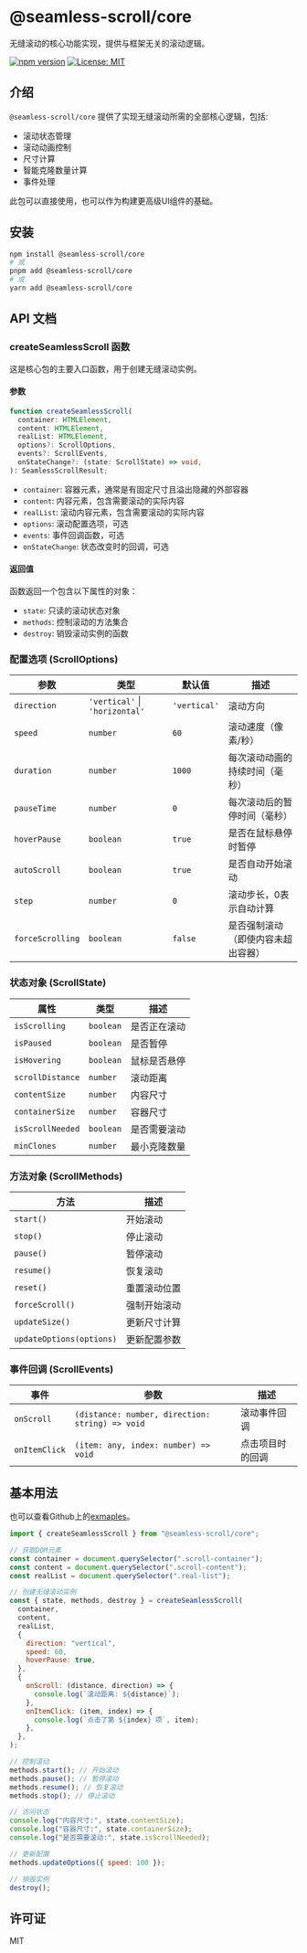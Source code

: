 # @seamless-scroll/core

无缝滚动的核心功能实现，提供与框架无关的滚动逻辑。

[![npm version](https://img.shields.io/npm/v/@seamless-scroll/core.svg?style=flat)](https://www.npmjs.com/package/@seamless-scroll/core)
[![License: MIT](https://img.shields.io/badge/License-MIT-yellow.svg)](https://opensource.org/licenses/MIT)

## 介绍

`@seamless-scroll/core` 提供了实现无缝滚动所需的全部核心逻辑，包括:

- 滚动状态管理
- 滚动动画控制
- 尺寸计算
- 智能克隆数量计算
- 事件处理

此包可以直接使用，也可以作为构建更高级UI组件的基础。

## 安装

```bash
npm install @seamless-scroll/core
# 或
pnpm add @seamless-scroll/core
# 或
yarn add @seamless-scroll/core
```

## API 文档

### createSeamlessScroll 函数

这是核心包的主要入口函数，用于创建无缝滚动实例。

#### 参数

```typescript
function createSeamlessScroll(
  container: HTMLElement,
  content: HTMLElement,
  realList: HTMLElement,
  options?: ScrollOptions,
  events?: ScrollEvents,
  onStateChange?: (state: ScrollState) => void,
): SeamlessScrollResult;
```

- `container`: 容器元素，通常是有固定尺寸且溢出隐藏的外部容器
- `content`: 内容元素，包含需要滚动的实际内容
- `realList`: 滚动内容元素，包含需要滚动的实际内容
- `options`: 滚动配置选项，可选
- `events`: 事件回调函数，可选
- `onStateChange`: 状态改变时的回调，可选

#### 返回值

函数返回一个包含以下属性的对象：

- `state`: 只读的滚动状态对象
- `methods`: 控制滚动的方法集合
- `destroy`: 销毁滚动实例的函数

### 配置选项 (ScrollOptions)

| 参数             | 类型                           | 默认值       | 描述                               |
| ---------------- | ------------------------------ | ------------ | ---------------------------------- |
| `direction`      | `'vertical'` \| `'horizontal'` | `'vertical'` | 滚动方向                           |
| `speed`          | `number`                       | `60`         | 滚动速度（像素/秒）                |
| `duration`       | `number`                       | `1000`       | 每次滚动动画的持续时间（毫秒）     |
| `pauseTime`      | `number`                       | `0`          | 每次滚动后的暂停时间（毫秒）       |
| `hoverPause`     | `boolean`                      | `true`       | 是否在鼠标悬停时暂停               |
| `autoScroll`     | `boolean`                      | `true`       | 是否自动开始滚动                   |
| `step`           | `number`                       | `0`          | 滚动步长，0表示自动计算            |
| `forceScrolling` | `boolean`                      | `false`      | 是否强制滚动（即使内容未超出容器） |

### 状态对象 (ScrollState)

| 属性             | 类型      | 描述         |
| ---------------- | --------- | ------------ |
| `isScrolling`    | `boolean` | 是否正在滚动 |
| `isPaused`       | `boolean` | 是否暂停     |
| `isHovering`     | `boolean` | 鼠标是否悬停 |
| `scrollDistance` | `number`  | 滚动距离     |
| `contentSize`    | `number`  | 内容尺寸     |
| `containerSize`  | `number`  | 容器尺寸     |
| `isScrollNeeded` | `boolean` | 是否需要滚动 |
| `minClones`      | `number`  | 最小克隆数量 |

### 方法对象 (ScrollMethods)

| 方法                     | 描述         |
| ------------------------ | ------------ |
| `start()`                | 开始滚动     |
| `stop()`                 | 停止滚动     |
| `pause()`                | 暂停滚动     |
| `resume()`               | 恢复滚动     |
| `reset()`                | 重置滚动位置 |
| `forceScroll()`          | 强制开始滚动 |
| `updateSize()`           | 更新尺寸计算 |
| `updateOptions(options)` | 更新配置参数 |

### 事件回调 (ScrollEvents)

| 事件          | 参数                                            | 描述             |
| ------------- | ----------------------------------------------- | ---------------- |
| `onScroll`    | `(distance: number, direction: string) => void` | 滚动事件回调     |
| `onItemClick` | `(item: any, index: number) => void`            | 点击项目时的回调 |

## 基本用法

也可以查看Github上的[exmaples](https://github.com/yeyunwen/seamless-scroll/blob/main/examples/core/index.html)。

```js
import { createSeamlessScroll } from "@seamless-scroll/core";

// 获取DOM元素
const container = document.querySelector(".scroll-container");
const content = document.querySelector(".scroll-content");
const realList = document.querySelector(".real-list");

// 创建无缝滚动实例
const { state, methods, destroy } = createSeamlessScroll(
  container,
  content,
  realList,
  {
    direction: "vertical",
    speed: 60,
    hoverPause: true,
  },
  {
    onScroll: (distance, direction) => {
      console.log(`滚动距离: ${distance}`);
    },
    onItemClick: (item, index) => {
      console.log(`点击了第 ${index} 项`, item);
    },
  },
);

// 控制滚动
methods.start(); // 开始滚动
methods.pause(); // 暂停滚动
methods.resume(); // 恢复滚动
methods.stop(); // 停止滚动

// 访问状态
console.log("内容尺寸:", state.contentSize);
console.log("容器尺寸:", state.containerSize);
console.log("是否需要滚动:", state.isScrollNeeded);

// 更新配置
methods.updateOptions({ speed: 100 });

// 销毁实例
destroy();
```

## 许可证

MIT

